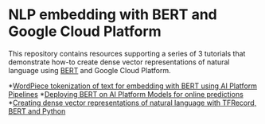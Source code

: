 # NLP embedding with BERT and Google Cloud Platform

This repository contains resources supporting a series of 3 tutorials that
demonstrate how-to create dense vector representations of natural language using
[BERT](https://arxiv.org/abs/1810.04805) and Google Cloud Platform.

*[WordPiece tokenization of text for embedding with BERT using AI Platform
Pipelines](https://)
*[Deploying BERT on AI Platform Models for online predictions](https://)
*[Creating dense vector representations of natural language with TFRecord,
BERT and Python](https://)
